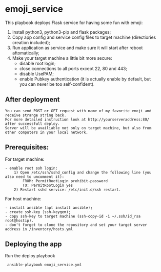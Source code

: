 # emoji_service

This playbook deploys Flask service for having some fun with emoji:
1) Install python3, python3-pip and flask packages;
2) Copy app config and service config files to target machine (directiories creation included);
3) Run application as service and make sure it will start after reboot aftomatically;
4) Make your target machine a little bit more secure: 
    - disable root login;
    - close connections to all ports except 22, 80 and 443;
    - disable UsePAM;
    - enable Pubkey authentication (it is actually enable by default, but you can never be too self-confident).

## After deployment
```
You can send POST or GET request with name of my favorite emoji and receive strange string back.
For more detailed instruction look at http://yourserveraddress:80/ after successfull deploy.
Server will be availiable not only on target machine, but also from other computers in your local network.
```

## Prerequisites:

For target machine:
```
- enable root ssh login:
    1) Open /etc/ssh/sshd_config and change the following line (you also need to uncomment it):
        FROM: PermitRootLogin prohibit-password
        TO: PermitRootLogin yes
    2) Restart sshd service: /etc/init.d/ssh restart.
```

For host machine: 
```
- install ansible (apt install ansible);
- create ssh-key (ssh-keygen);
- copy ssh-key to target machine (ssh-copy-id -i ~/.ssh/id_rsa root@hostip).
- don't forget to clone the repository and set your target server address in /inventory/hosts.yml
```

## Deploying the app
Run the deploy playbook
```
 ansible-playbook emoji_service.yml
```
